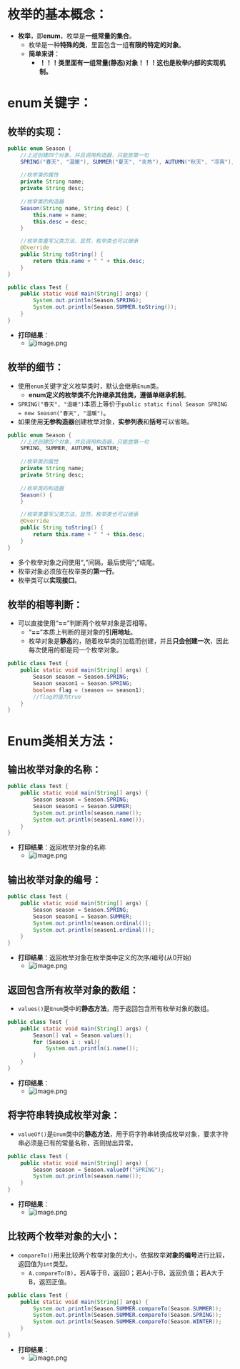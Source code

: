 # 枚举的基本概念：
- **枚举**，即**enum**，枚举是**一组常量的集合**。
   - 枚举是一种**特殊的类**，里面包含一组**有限的特定的对象**。
   - **简单来讲**：
      - **！！！类里面有一组常量(静态)对象！！！这也是枚举内部的实现机制。**
# enum关键字：
## 枚举的实现：
```java
public enum Season {
    //上述创建四个对象，并且调用构造器，只能放第一句
    SPRING("春天", "温暖"), SUMMER("夏天", "炎热"), AUTUMN("秋天", "凉爽"), WINTER("冬天", "寒冷");
    
    //枚举类的属性
    private String name;
    private String desc;
    
    //枚举类的构造器
    Season(String name, String desc) {
        this.name = name;
        this.desc = desc;
    }

    //枚举类重写父类方法，显然，枚举类也可以继承
    @Override
    public String toString() {
        return this.name + " " + this.desc;
    }
}
```
```java
public class Test {
    public static void main(String[] args) {
        System.out.println(Season.SPRING);
        System.out.println(Season.SUMMER.toString());
    }
}
```

- **打印结果**：
   - ![image.png](https://cdn.nlark.com/yuque/0/2024/png/35940756/1721662861860-78b8536c-d424-494b-8099-26bb746a66ac.png#averageHue=%23202124&clientId=u916a6c27-6bf8-4&from=paste&height=105&id=u79954ecd&originHeight=209&originWidth=721&originalType=binary&ratio=2&rotation=0&showTitle=false&size=12733&status=done&style=none&taskId=u074feb4d-3c88-4c04-a284-8b337b1ea8c&title=&width=360.5)
## 枚举的细节：

- 使用`enum`关键字定义枚举类时，默认会继承`Enum`类。
   - **enum定义的枚举类不允许继承其他类，遵循单继承机制**。
- `SPRING("春天", "温暖")`本质上等价于`public static final Season SPRING = new Season("春天", "温暖")`。
- 如果使用**无参构造器**创建枚举对象，**实参列表**和**括号**可以省略。
```java
public enum Season {
    //上述创建四个对象，并且调用构造器，只能放第一句
    SPRING, SUMMER, AUTUMN, WINTER;
    
    //枚举类的属性
    private String name;
    private String desc;
    
    //枚举类的构造器
    Season() {
    }

    //枚举类重写父类方法，显然，枚举类也可以继承
    @Override
    public String toString() {
        return this.name + " " + this.desc;
    }
}
```

- 多个枚举对象之间使用“**,**”间隔，最后使用“**;**”结尾。
- 枚举对象必须放在枚举类的**第一行**。
- 枚举类可以**实现接口**。
## 枚举的相等判断：

- 可以直接使用“**==**”判断两个枚举对象是否相等。
   - “**==**”本质上判断的是对象的**引用地址**。
   - 枚举对象是**静态**的，随着枚举类的加载而创建，并且**只会创建一次**，因此每次使用的都是同一个枚举对象。
```java
public class Test {
    public static void main(String[] args) {
        Season season = Season.SPRING;
        Season season1 = Season.SPRING;
        boolean flag = (season == season1);
        //flag的值为true
    }
}
```
# Enum类相关方法：
## 输出枚举对象的名称：
```java
public class Test {
    public static void main(String[] args) {
        Season season = Season.SPRING;
        Season season1 = Season.SUMMER;
        System.out.println(season.name());
        System.out.println(season1.name());
    }
}
```

- **打印结果**：返回枚举对象的名称
   - ![image.png](https://cdn.nlark.com/yuque/0/2024/png/35940756/1721703552497-46537671-6ddc-4624-8cb5-037e6cf8891e.png#averageHue=%231f2124&clientId=u745ab211-ad63-4&from=paste&height=112&id=u4d26da50&originHeight=223&originWidth=839&originalType=binary&ratio=2&rotation=0&showTitle=false&size=11999&status=done&style=none&taskId=u0f426e19-f528-4eeb-b2bf-199efd790cc&title=&width=419.5)
## 输出枚举对象的编号：
```java
public class Test {
    public static void main(String[] args) {
        Season season = Season.SPRING;
        Season season1 = Season.SUMMER;
        System.out.println(season.ordinal());
        System.out.println(season1.ordinal());
    }
}
```

- **打印结果**：返回枚举对象在枚举类中定义的次序/编号(从0开始)
   - ![image.png](https://cdn.nlark.com/yuque/0/2024/png/35940756/1721703668632-589a9391-7c85-4fdb-959b-04c9071a4b13.png#averageHue=%231f2124&clientId=u745ab211-ad63-4&from=paste&height=110&id=u8886319f&originHeight=219&originWidth=669&originalType=binary&ratio=2&rotation=0&showTitle=false&size=8181&status=done&style=none&taskId=u71f9d26c-04f0-449a-8a25-00512e49dd4&title=&width=334.5)
## 返回包含所有枚举对象的数组：

- `values()`是`Enum`类中的**静态方法**，用于返回包含所有枚举对象的数组。
```java
public class Test {
    public static void main(String[] args) {
        Season[] val = Season.values();
        for (Season i : val){
            System.out.println(i.name());
        }
    }
}
```

- **打印结果**：
   - ![image.png](https://cdn.nlark.com/yuque/0/2024/png/35940756/1721703994037-2b6fee8b-fc46-48a4-b5a9-d08f7122f48b.png#averageHue=%23202125&clientId=u745ab211-ad63-4&from=paste&height=145&id=u25dfaed5&originHeight=289&originWidth=665&originalType=binary&ratio=2&rotation=0&showTitle=false&size=15751&status=done&style=none&taskId=u7f0a5cd3-cff2-4141-959f-d06b307bfbe&title=&width=332.5)
## 将字符串转换成枚举对象：

- `valueOf()`是`Enum`类中的**静态方法**，用于将字符串转换成枚举对象，要求字符串必须是已有的常量名称，否则抛出异常。
```java
public class Test {
    public static void main(String[] args) {
        Season season = Season.valueOf("SPRING");
        System.out.println(season.name());
    }
}
```

- **打印结果**：
   - ![image.png](https://cdn.nlark.com/yuque/0/2024/png/35940756/1721704180070-c08a2e8d-8b5f-487a-82a6-d2ccc3ce4d36.png#averageHue=%23202225&clientId=u745ab211-ad63-4&from=paste&height=78&id=ue37e62bd&originHeight=155&originWidth=685&originalType=binary&ratio=2&rotation=0&showTitle=false&size=9414&status=done&style=none&taskId=ue03fb113-ea7f-4a3e-b0a0-b6367327819&title=&width=342.5)
## 比较两个枚举对象的大小：

- `compareTo()`用来比较两个枚举对象的大小，依据枚举**对象的编号**进行比较，返回值为`int`类型。
   - `A.compareTo(B)`，若A等于B，返回0；若A小于B，返回负值；若A大于B，返回正值。
```java
public class Test {
    public static void main(String[] args) {
        System.out.println(Season.SUMMER.compareTo(Season.SUMMER));
        System.out.println(Season.SUMMER.compareTo(Season.SPRING));
        System.out.println(Season.SUMMER.compareTo(Season.WINTER));
    }
}
```

- **打印结果**：
   - ![image.png](https://cdn.nlark.com/yuque/0/2024/png/35940756/1721704533528-fe9656dd-fbfb-4036-b92e-dc65d1cf87a2.png#averageHue=%231f2024&clientId=u745ab211-ad63-4&from=paste&height=118&id=u24b8c6e9&originHeight=235&originWidth=675&originalType=binary&ratio=2&rotation=0&showTitle=false&size=8896&status=done&style=none&taskId=u5e3e437d-81d1-4400-84a7-49da290030a&title=&width=337.5)
